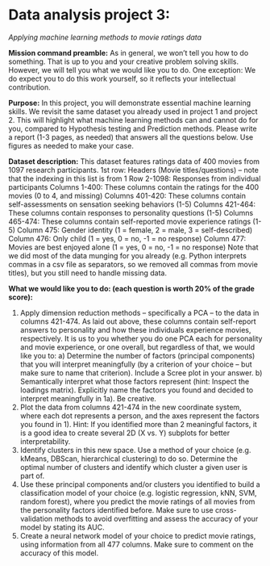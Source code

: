 # Data analysis project 3: 
*Applying machine learning methods to movie ratings data*

**Mission command preamble:** As in general, we won’t tell you how to do something. That is up to you and
your creative problem solving skills. However, we will tell you what we would like you to do. One exception:
We do expect you to do this work yourself, so it reflects your intellectual contribution.

**Purpose:** In this project, you will demonstrate essential machine learning skills. We revisit the same dataset
you already used in project 1 and project 2. This will highlight what machine learning methods can and cannot
do for you, compared to Hypothesis testing and Prediction methods. Please write a report (1-3 pages, as
needed) that answers all the questions below. Use figures as needed to make your case.

**Dataset description:** This dataset features ratings data of 400 movies from 1097 research participants.
1st row: Headers (Movie titles/questions) – note that the indexing in this list is from 1
Row 2-1098: Responses from individual participants
Columns 1-400: These columns contain the ratings for the 400 movies (0 to 4, and missing)
Columns 401-420: These columns contain self-assessments on sensation seeking behaviors (1-5)
Columns 421-464: These columns contain responses to personality questions (1-5)
Columns 465-474: These columns contain self-reported movie experience ratings (1-5)
Column 475: Gender identity (1 = female, 2 = male, 3 = self-described)
Column 476: Only child (1 = yes, 0 = no, -1 = no response)
Column 477: Movies are best enjoyed alone (1 = yes, 0 = no, -1 = no response)
Note that we did most of the data munging for you already (e.g. Python interprets commas in a csv file as
separators, so we removed all commas from movie titles), but you still need to handle missing data.

**What we would like you to do: (each question is worth 20% of the grade score):**

1) Apply dimension reduction methods – specifically a PCA – to the data in columns 421-474. As laid out
above, these columns contain self-report answers to personality and how these individuals
experience movies, respectively. It is us to you whether you do one PCA each for personality and
movie experience, or one overall, but regardless of that, we would like you to:
a) Determine the number of factors (principal components) that you will interpret meaningfully (by
a criterion of your choice – but make sure to name that criterion). Include a Scree plot in your
answer.
b) Semantically interpret what those factors represent (hint: Inspect the loadings matrix). Explicitly
name the factors you found and decided to interpret meaningfully in 1a). Be creative.
2) Plot the data from columns 421-474 in the new coordinate system, where each dot represents a
person, and the axes represent the factors you found in 1). Hint: If you identified more than 2
meaningful factors, it is a good idea to create several 2D (X vs. Y) subplots for better interpretability.
3) Identify clusters in this new space. Use a method of your choice (e.g. kMeans, DBScan, hierarchical
clustering) to do so. Determine the optimal number of clusters and identify which cluster a given user
is part of.
4) Use these principal components and/or clusters you identified to build a classification model of your
choice (e.g. logistic regression, kNN, SVM, random forest), where you predict the movie ratings of all
movies from the personality factors identified before. Make sure to use cross-validation methods to
avoid overfitting and assess the accuracy of your model by stating its AUC.
5) Create a neural network model of your choice to predict movie ratings, using information from all 477
columns. Make sure to comment on the accuracy of this model.
